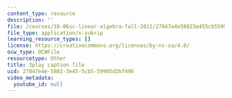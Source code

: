 ```yaml
---
content_type: resource
description: ''
file: /courses/18-06sc-linear-algebra-fall-2011/27847e4e58023e455cb559905d2bf496_pz3zyUO2gpM.srt
file_type: application/x-subrip
learning_resource_types: []
license: https://creativecommons.org/licenses/by-nc-sa/4.0/
ocw_type: OCWFile
resourcetype: Other
title: 3play caption file
uid: 27847e4e-5802-3e45-5cb5-59905d2bf496
video_metadata:
  youtube_id: null
---
```

